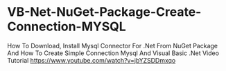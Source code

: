 # VB-Net-NuGet-Package-Create-Connection-MYSQL
How To Download, Install Mysql Connector For .Net From NuGet Package And How To Create Simple Connection Mysql And Visual Basic .Net
Video Tutorial https://www.youtube.com/watch?v=jbYZSDDmxqo
